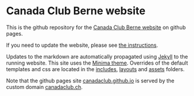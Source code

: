# Canada Club Berne website

This is the github repository for the [Canada Club Berne website](https://canadaclub.ch) on github pages.

If you need to update the website, please see [the instructions](https://canadaclub.ch/instructions).

Updates to the markdown are automatically propagated using [Jekyll](https://docs.github.com/en/pages/setting-up-a-github-pages-site-with-jekyll) to the running website.
This  site uses the [Minima theme](https://github.com/jekyll/minima).
Overrides of the default templates and css are located in the [includes](_includes), [layouts](_layouts) and [assets](assets) folders.

Note that the github pages site [canadaclub.github.io](https://canadaclub.github.io) is served by the custom domain [canadaclub.ch](https://canadaclub.ch).
